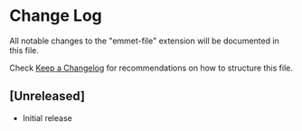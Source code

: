 # Change Log

All notable changes to the "emmet-file" extension will be documented in this file.

Check [Keep a Changelog](http://keepachangelog.com/) for recommendations on how to structure this file.

## [Unreleased]

- Initial release